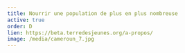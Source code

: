 ```yaml
---
title: Nourrir une population de plus en plus nombreuse
active: true
order: D
lien: https://beta.terredesjeunes.org/a-propos/
image: /media/cameroun_7.jpg
---
```

